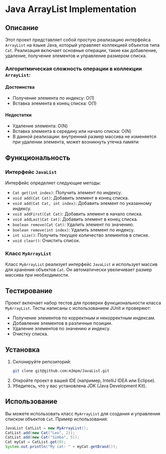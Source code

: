# Java ArrayList Implementation

## Описание

Этот проект представляет собой простую реализацию интерфейса `ArrayList` на языке Java, который управляет коллекцией объектов типа `Cat`. Реализация включает основные операции, такие как добавление, удаление, получение элементов и управление размером списка.

### Алгоритмическая сложность операции в коллекции `ArrayList`:

#### Достоинства

- Получение элемента по индексу: О(1)
- Вставка элемента в конец списка: О(1)

#### Недостатки

- Удаление элемента: О(N)
- Вставка элемента в середину или начало списка: О(N)
- В данной реализации: внутренний размер массива не изменяется при удалении элемента, может возникнуть утечка памяти  

## Функциональность

### Интерфейс `JavaList`

Интерфейс определяет следующие методы:

- `Cat get(int index)`: Получить элемент по индексу.
- `void add(Cat Cat)`: Добавить элемент в конец списка.
- `void add(Cat Cat, int index)`: Добавить элемент по указанному индексу.
- `void addFirst(Cat Cat)`: Добавить элемент в начало списка.
- `void addLast(Cat Cat)`: Добавить элемент в конец списка.
- `boolean remove(Cat Cat)`: Удалить элемент по значению.
- `boolean remove(int index)`: Удалить элемент по индексу.
- `int size()`: Получить текущее количество элементов в списке.
- `void clear()`: Очистить список.

### Класс `MyArrayList`

Класс `MyArrayList` реализует интерфейс `JavaList` и использует массив для хранения объектов `Cat`. Он автоматически увеличивает размер массива при необходимости.

## Тестирование

Проект включает набор тестов для проверки функциональности класса `MyArrayList`. Тесты написаны с использованием JUnit и проверяют:

- Получение элементов по корректным и некорректным индексам.
- Добавление элементов в различные позиции.
- Удаление элементов по значению и индексу.
- Очистку списка.

## Установка

1. Склонируйте репозиторий:
   ```bash
   git clone git@github.com:m3mpm/JavaList.git
   ```
2. Откройте проект в вашей IDE (например, IntelliJ IDEA или Eclipse).
3. Убедитесь, что у вас установлена JDK (Java Development Kit).

## Использование

Вы можете использовать класс `MyArrayList` для создания и управления списком объектов `Cat`. Пример использования:

```Java
JavaList CatList = new MyArrayList();
CatList.add(new Cat("Leo", 2));
CatList.add(new Cat("Simba", 5));
Cat myCat = CatList.get(0);
System.out.println("My cat: " + myCat.getBrand());
```
